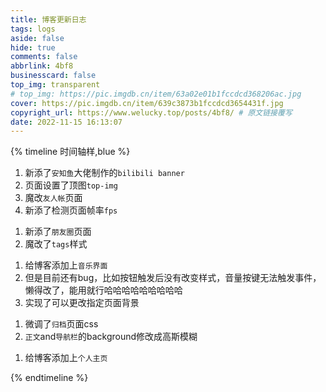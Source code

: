 ```yaml
---
title: 博客更新日志
tags: logs
aside: false
hide: true
comments: false
abbrlink: 4bf8
businesscard: false
top_img: transparent
# top_img: https://pic.imgdb.cn/item/63a02e01b1fccdcd368206ac.jpg
cover: https://pic.imgdb.cn/item/639c3873b1fccdcd3654431f.jpg
copyright_url: https://www.welucky.top/posts/4bf8/ # 原文链接覆写
date: 2022-11-15 16:13:07
---
```

{% timeline 时间轴样,blue %}

<!-- timeline 2022-12-20 -->

1. 新添了`安知鱼`大佬制作的`bilibili banner`
2. 页面设置了顶图`top-img`
3. 魔改`友人帐`页面
4. 新添了检测页面帧率`fps`

<!-- endtimeline -->
<!-- timeline 2022-12-17 -->

1. 新添了`朋友圈`页面
2. 魔改了`tags`样式

<!-- endtimeline -->
<!-- timeline 2022-12-16 [音乐](https://www.welucky.top/music/)-->

1. 给博客添加上`音乐界面`
2. 但是目前还有bug，比如按钮触发后没有改变样式，音量按键无法触发事件，懒得改了，能用就行哈哈哈哈哈哈哈哈哈
3. 实现了可以更改指定页面背景

<!-- endtimeline -->
<!-- timeline 2022-12-15  -->

1. 微调了`归档`页面css
2. `正文`and`导航栏`的background修改成高斯模糊


<!-- endtimeline -->
<!-- timeline 2022-12-12 [  个人主页](https://www.welucky.top/dist/)-->

1. 给博客添加上`个人主页`


<!-- endtimeline -->

{% endtimeline %}
